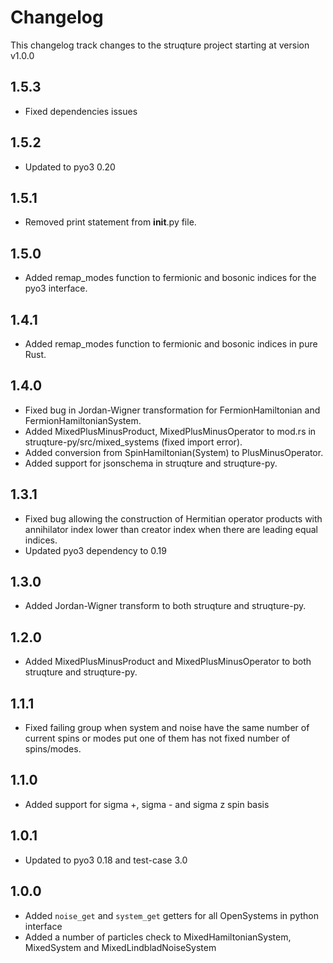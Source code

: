 # Changelog

This changelog track changes to the struqture project starting at version v1.0.0

## 1.5.3

* Fixed dependencies issues

## 1.5.2

* Updated to pyo3 0.20

## 1.5.1

* Removed print statement from __init__.py file.

## 1.5.0

* Added remap_modes function to fermionic and bosonic indices for the pyo3 interface.

## 1.4.1

* Added remap_modes function to fermionic and bosonic indices in pure Rust.

## 1.4.0

* Fixed bug in Jordan-Wigner transformation for FermionHamiltonian and FermionHamiltonianSystem.
* Added MixedPlusMinusProduct, MixedPlusMinusOperator to mod.rs in struqture-py/src/mixed_systems (fixed import error).
* Added conversion from SpinHamiltonian(System) to PlusMinusOperator.
* Added support for jsonschema in struqture and struqture-py.

## 1.3.1

* Fixed bug allowing the construction of Hermitian operator products with annihilator index lower than creator index when there are leading equal indices.
* Updated pyo3 dependency to 0.19

## 1.3.0

* Added Jordan-Wigner transform to both struqture and struqture-py.


## 1.2.0

* Added MixedPlusMinusProduct and MixedPlusMinusOperator to both struqture and struqture-py.

## 1.1.1

* Fixed failing group when system and noise have the same number of current spins or modes put one of them has not fixed number of spins/modes.

## 1.1.0

* Added support for sigma +, sigma - and sigma z spin basis

## 1.0.1

* Updated to pyo3 0.18 and test-case 3.0

## 1.0.0

* Added `noise_get` and `system_get` getters for all OpenSystems in python interface
* Added a number of particles check to MixedHamiltonianSystem, MixedSystem and MixedLindbladNoiseSystem
